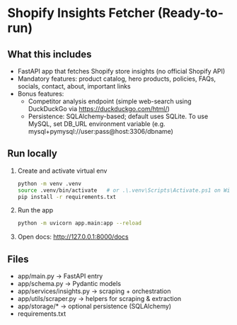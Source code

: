 # Shopify Insights Fetcher (Ready-to-run)

## What this includes
- FastAPI app that fetches Shopify store insights (no official Shopify API)
- Mandatory features: product catalog, hero products, policies, FAQs, socials, contact, about, important links
- Bonus features:
  - Competitor analysis endpoint (simple web-search using DuckDuckGo via https://duckduckgo.com/html/)
  - Persistence: SQLAlchemy-based; default uses SQLite. To use MySQL, set DB_URL environment variable (e.g. mysql+pymysql://user:pass@host:3306/dbname)

## Run locally
1. Create and activate virtual env
   ```bash
   python -m venv .venv
   source .venv/bin/activate   # or .\.venv\Scripts\Activate.ps1 on Windows PowerShell
   pip install -r requirements.txt
   ```
2. Run the app
   ```bash
   python -m uvicorn app.main:app --reload
   ```
3. Open docs: http://127.0.0.1:8000/docs

## Files
- app/main.py          -> FastAPI entry
- app/schema.py        -> Pydantic models
- app/services/insights.py -> scraping + orchestration
- app/utils/scraper.py -> helpers for scraping & extraction
- app/storage/*        -> optional persistence (SQLAlchemy)
- requirements.txt

